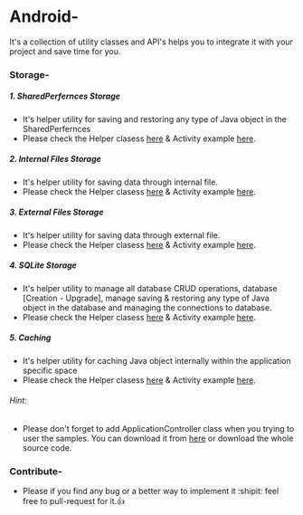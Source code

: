 # Android-
It's a collection of utility classes and API's helps you to integrate it with your project and save time for you.

### Storage-
##### 1. SharedPerfernces Storage 
  - It's helper utility for saving and restoring any type of Java object in the SharedPerfernces
  - Please check the Helper clasess [here](https://github.com/mahmoud-turki/Android-/blob/master/app/src/main/java/com/turki/androidapis/storage/sharedpreference/SharedPreferenceDataLayer.java) & Activity example [here](https://github.com/mahmoud-turki/Android-/blob/master/app/src/main/java/com/turki/androidapis/activities/SharedPreferenceUtilityClassActivityExample.java).
##### 2. Internal Files Storage 
  - It's helper utility for saving data through internal file.
  - Please check the Helper clasess [here](https://github.com/mahmoud-turki/Android-/blob/master/app/src/main/java/com/turki/androidapis/storage/filestorage/InternalFileSaveDataLayer.java) & Activity example [here](https://github.com/mahmoud-turki/Android-/blob/master/app/src/main/java/com/turki/androidapis/activities/FileStorageUtilityClassActivityExample.java).
##### 3. External Files Storage 
  - It's helper utility for saving data through external file.
  - Please check the Helper clasess [here](https://github.com/mahmoud-turki/Android-/blob/master/app/src/main/java/com/turki/androidapis/storage/filestorage/ExternalFileSaveDataLayer.java) & Activity example [here](https://github.com/mahmoud-turki/Android-/blob/master/app/src/main/java/com/turki/androidapis/activities/FileStorageUtilityClassActivityExample.java).
##### 4. SQLite Storage
  - It's helper utility to manage all database CRUD operations, database [Creation - Upgrade], manage saving & restoring any type of Java object in the database and managing the connections to database.
  - Please check the Helper clasess [here](https://github.com/mahmoud-turki/Android-/tree/master/app/src/main/java/com/turki/androidapis/storage/sqlite) & Activity example [here](https://github.com/mahmoud-turki/Android-/blob/master/app/src/main/java/com/turki/androidapis/activities/SQLiteUtilityClassActivityExample.java).
##### 5. Caching 
  - It's helper utility for caching Java object internally within the application specific space
  - Please check the Helper clasess [here](https://github.com/mahmoud-turki/Android-/blob/master/app/src/main/java/com/turki/androidapis/storage/caching/CachingOnInternalStorage.java) & Activity example [here](https://github.com/mahmoud-turki/Android-/blob/master/app/src/main/java/com/turki/androidapis/activities/CachingUtilityClassActivityExample.java).

###### Hint: 
  - Please don't forget to add ApplicationController class when you trying to user the samples. You can download it from [here](https://github.com/mahmoud-turki/Android-/blob/master/app/src/main/java/com/turki/androidapis/application/ApplicationController.java) or download the whole source code.

### Contribute-
  - Please if you find any bug or a better way to implement it :shipit: feel free to pull-request for it.:+1:
